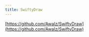 ```yaml
---
title: SwiftyDraw
---
```


[https://github.com/Awalz/SwiftyDraw](https://github.com/Awalz/SwiftyDraw)
